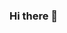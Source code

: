 ### Hi there 👋

<!--
**Kiki2049/Kiki2049** is a ✨ _special_ ✨ repository because its `README.md` (this file) appears on your GitHub profile.

Here are some ideas to get you started:

- 🔭 I’m currently working on ...
- 🌱 I’m currently learning ...
- 👯 I’m looking to collaborate on ...
- 🤔 I’m looking for help with ...
- 💬 Ask me about ...
- 📫 How to reach me: ...
- 😄 Pronouns: ...
- ⚡ Fun fact: ...
-->

<!--[![Kiki2049's GitHub stats](https://github-readme-stats.vercel.app/api?username=Kiki2049&theme=dracula)](https://github.com/anuraghazra/github-readme-stats)-->

<!--[![Top Langs](https://github-readme-stats.vercel.app/api/top-langs/?username=Kiki2049&theme=dracula)](https://github.com/anuraghazra/github-readme-stats)-->
